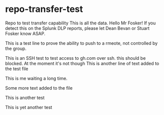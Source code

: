 # repo-transfer-test
Repo to test transfer capability
This is all the data.
Hello Mr Fosker!
If you detect this on the Splunk DLP reports, please let Dean Bevan or Stuart Fosker know ASAP.

This is a test line to prove the ability to push to a rmeote, not controlled by the group.

This is an SSH test to test access to gh.com over ssh. this should be blocked. At the moment it's not though
This is another line of text added to the test file

This is me waiting a long time.

Some more text added to the file

This is another test

This is yet another test
